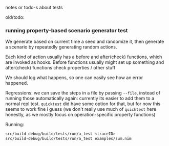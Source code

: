 
notes or todo-s about tests

old/todo:

### running property-based scenario generator test

We generate based on current time a seed and randomize it, then generate a scenario by
repeatedly generating random actions.

Each kind of action usually has a before and after(check) functions, which are invoked as hooks.
Before functions usually might set up something and after(check) functions check properties / other stuff

We should log what happens, so one can easily see how an error happened.


Regressions: 
we can save the steps in a file by passing `--file`, instead of running those automatically again: currently its easier to add them to a normal repl test. `quicktest` did have some option for that, but for now this seems to work fine i guess
(we don't really use much of `quicktest` here honestly, as we mostly focus on operation-specific property functions)

Running:

```bash
src/build-debug/build/tests/run/a_test <traceID>
src/build-debug/build/tests/run/a_test examples/sum.nim
```

